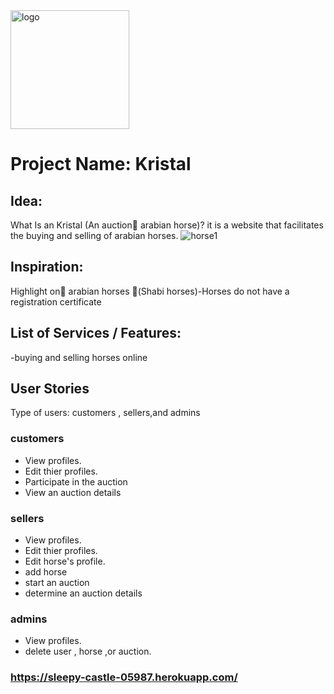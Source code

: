 
<img width="190" alt="logo" src="https://user-images.githubusercontent.com/71218097/174012243-260a07ab-2e1b-49f6-ace8-fc311e955072.png">

# Project Name: Kristal
## Idea:
What Is an Kristal (An auction ِarabian horse)? 
it is a website that facilitates the buying and selling of arabian horses.
![horse1](https://user-images.githubusercontent.com/71218097/174011909-52843865-57b8-4bea-8d08-3ae93cd9a021.jpeg)

## Inspiration:
Highlight on ِarabian horses (ٍShabi horses)-Horses  do not have a registration certificate
## List of Services / Features:
-buying and selling horses online 
## User Stories
Type of users: customers , sellers,and admins
### customers
- View  profiles.
- Edit thier profiles.
- Participate in the auction
- View an auction details
### sellers
- View profiles.
- Edit thier profiles.
- Edit horse's profile.
- add horse
- start an auction
- determine an auction details
### admins
- View profiles.
- delete user , horse ,or auction.

### https://sleepy-castle-05987.herokuapp.com/



